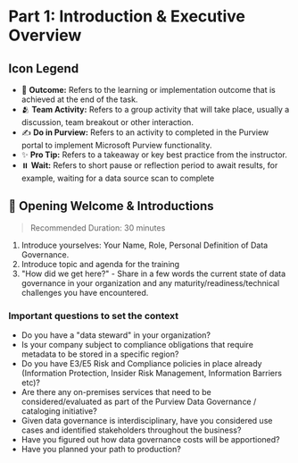 # Part 1: Introduction & Executive Overview

## Icon Legend
* 🎯 **Outcome:** Refers to the learning or implementation outcome that is achieved at the end of the task.
* 🫂 **Team Activity:** Refers to a group activity that will take place, usually a discussion, team breakout or other interaction.
* ✍️ **Do in Purview:** Refers to an activity to completed in the Purview portal to implement Microsoft Purview functionality.
* ✨ **Pro Tip:** Refers to a takeaway or key best practice from the instructor.
* ⏸️ **Wait:** Refers to short pause or reflection period to await results, for example, waiting for a data source scan to complete

## 👋 Opening Welcome & Introductions
> Recommended Duration: 30 minutes

1. Introduce yourselves: Your Name, Role, Personal Definition of Data Governance.
2. Introduce topic and agenda for the training
3. "How did we get here?" - Share in a few words the current state of data governance in your organization and any maturity/readiness/technical challenges you have encountered.

### Important questions to set the context
* Do you have a "data steward" in your organization?
* Is your company subject to compliance obligations that require metadata to be stored in a specific region?
* Do you have E3/E5 Risk and Compliance policies in place already (Information Protection, Insider Risk Management, Information Barriers etc)?
* Are there any on-premises services that need to be considered/evaluated as part of the Purview Data Governance / cataloging initiative?
* Given data governance is interdisciplinary, have you considered use cases and identified stakeholders throughout the business?
* Have you figured out how data governance costs will be apportioned?
* Have you planned your path to production?
